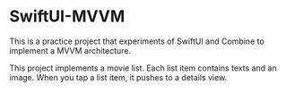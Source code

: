 # SwiftUI-MVVM

This is a practice project that experiments of SwiftUI and Combine to implement a MVVM architecture.

This project implements a movie list. Each list item contains texts and an image. When you tap a list item, it pushes to a details view.
